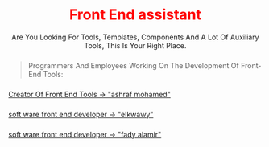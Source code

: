 <h1 align="center" style="color: red">Front End assistant</h1>
<p align="center">Are You Looking For Tools, Templates, Components And A Lot Of Auxiliary Tools, This Is Your Right Place.</p>

###

  > Programmers And Employees Working On The Development Of Front-End Tools:

###
<a href="https://github.com/ashrafmo-1">Creator Of Front End Tools -> "ashraf mohamed" </a>
###
<a href="https://github.com/elkwawy">soft ware front end developer -> "elkwawy"</a>
###
<a href="https://github.com/fadyalamir">soft ware front end developer -> "fady alamir"</a>
###
